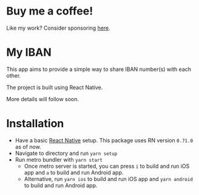 # Buy me a coffee!
Like my work? Consider sponsoring [here](https://www.buymeacoffee.com/rachitdua).

# My IBAN

This app aims to provide a simple way to share IBAN number(s) with each other.

The project is built using React Native.

More details will follow soon.

# Installation

- Have a basic [React Native](https://reactnative.dev/) setup. This package uses RN version `0.71.0` as of now.
- Navigate to directory and run `yarn setup`
- Run metro bundler with `yarn start`
  - Once metro server is started, you can press `i` to build and run iOS app and `a` to build and run Android app.
  - Alternative, run `yarn ios` to build and run iOS app and `yarn android` to build and run Android app.
